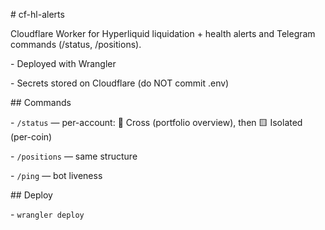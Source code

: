 \# cf-hl-alerts



Cloudflare Worker for Hyperliquid liquidation + health alerts and Telegram commands (/status, /positions).

\- Deployed with Wrangler

\- Secrets stored on Cloudflare (do NOT commit .env)



\## Commands

\- `/status` — per-account: 🔷 Cross (portfolio overview), then 🟨 Isolated (per-coin)

\- `/positions` — same structure

\- `/ping` — bot liveness



\## Deploy

\- `wrangler deploy`



